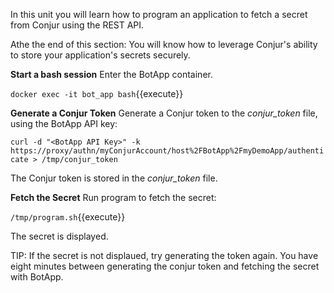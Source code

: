 In this unit you will learn how to program an application to fetch a secret from Conjur using the REST API.

Athe the end of this section:
You will know how to leverage Conjur's ability to store your application's secrets securely.

**Start a bash session**
Enter the BotApp container.

`docker exec -it bot_app bash`{{execute}}

**Generate a Conjur Token**
Generate a Conjur token to the *conjur_token* file, using the BotApp API key:

`curl -d "<BotApp API Key>" -k https://proxy/authn/myConjurAccount/host%2FBotApp%2FmyDemoApp/authenticate > /tmp/conjur_token`

The Conjur token is stored in the *conjur_token* file.

**Fetch the Secret**
Run program to fetch the secret:

`/tmp/program.sh`{{execute}}

The secret is displayed.

TIP: If the secret is not displaued, try generating the token again.  You have eight minutes between generating the conjur token and fetching the secret with BotApp.